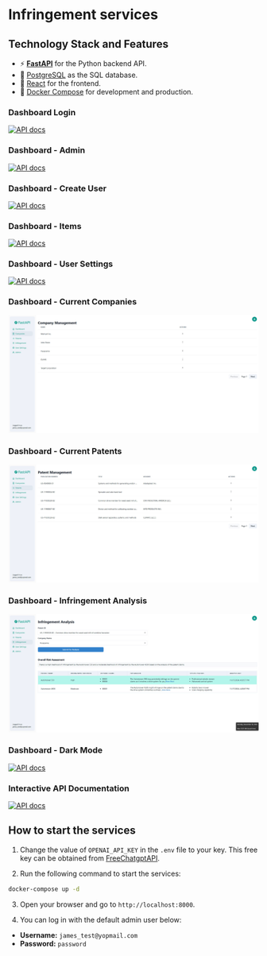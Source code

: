 # Infringement services

## Technology Stack and Features

- ⚡ [**FastAPI**](https://fastapi.tiangolo.com) for the Python backend API.
- 💾 [PostgreSQL](https://www.postgresql.org) as the SQL database.
- 🚀 [React](https://react.dev) for the frontend.
- 🐋 [Docker Compose](https://www.docker.com) for development and production.

### Dashboard Login

[![API docs](img/login.png)](https://github.com/fastapi/full-stack-fastapi-template)

### Dashboard - Admin

[![API docs](img/dashboard.png)](https://github.com/fastapi/full-stack-fastapi-template)

### Dashboard - Create User

[![API docs](img/dashboard-create.png)](https://github.com/fastapi/full-stack-fastapi-template)

### Dashboard - Items

[![API docs](img/dashboard-items.png)](https://github.com/fastapi/full-stack-fastapi-template)

### Dashboard - User Settings

[![API docs](img/dashboard-user-settings.png)](https://github.com/fastapi/full-stack-fastapi-template)

### Dashboard - Current Companies

[![API docs](img/companies.jpg)](https://github.com/fastapi/full-stack-fastapi-template)

### Dashboard - Current Patents

[![API docs](img/patents.jpg)](https://github.com/fastapi/full-stack-fastapi-template)

### Dashboard - Infringement Analysis

[![API docs](img/infringement_analysis.jpg)](https://github.com/fastapi/full-stack-fastapi-template)

### Dashboard - Dark Mode

[![API docs](img/dashboard-dark.png)](https://github.com/fastapi/full-stack-fastapi-template)

### Interactive API Documentation

[![API docs](img/docs.png)](https://github.com/fastapi/full-stack-fastapi-template)

## How to start the services

1. Change the value of `OPENAI_API_KEY` in the `.env` file to your key. This free key can be obtained from [FreeChatgptAPI](https://github.com/popjane/free_chatgpt_api?tab=readme-ov-file#%E9%A1%B9%E7%9B%AE%E4%BB%8B%E7%BB%8D).

2. Run the following command to start the services:
```bash
docker-compose up -d
```

3. Open your browser and go to `http://localhost:8000`.

4. You can log in with the default admin user below:
- **Username:** `james_test@yopmail.com`
- **Password:** `password`

